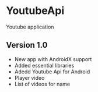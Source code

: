 # YoutubeApi
 Youtube application
## Version 1.0
- New app with AndroidX support
- Added essential libraries
- Adedd Youtube Api for Android
- Player video
- List of videos for name
